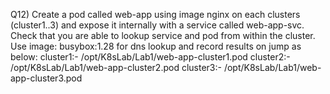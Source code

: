 Q12) Create a pod called web-app using image nginx on each clusters (cluster1..3) and expose it internally 
     with a service called web-app-svc. Check that you are able to lookup service and pod from within the cluster.
     Use image: busybox:1.28 for dns lookup and record results on jump as below:
     cluster1:- /opt/K8sLab/Lab1/web-app-cluster1.pod 
     cluster2:- /opt/K8sLab/Lab1/web-app-cluster2.pod 
     cluster3:- /opt/K8sLab/Lab1/web-app-cluster3.pod
